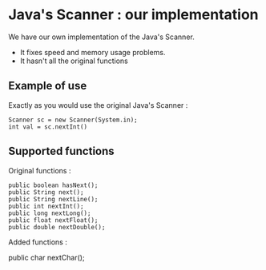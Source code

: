 # Java's Scanner : our implementation

We have our own implementation of the Java's Scanner.

* It fixes speed and memory usage problems.
* It hasn't all the original functions

## Example of use
Exactly as you would use the original Java's Scanner :


    Scanner sc = new Scanner(System.in);
    int val = sc.nextInt()


## Supported functions

Original functions : 

    public boolean hasNext();
    public String next();
    public String nextLine();
    public int nextInt();
    public long nextLong();
    public float nextFloat();
    public double nextDouble();

Added functions :

   public char nextChar();
